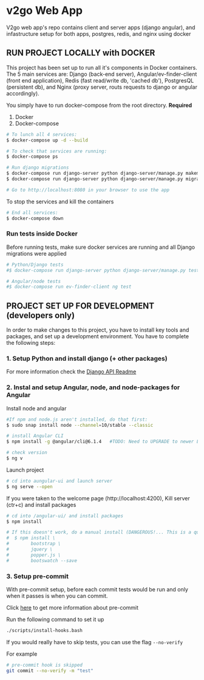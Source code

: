 # v2go Web App
V2go web app's repo contains client and server apps (django angular), and infastructure setup for both apps, postgres, redis, and nginx using docker 


## RUN PROJECT LOCALLY with DOCKER
This project has been set up to run all it's components in Docker containers. The 5 main services are: Django (back-end server), Angular/ev-finder-client (front end application), Redis (fast read/write db, 'cached db'), PostgresQL (persistent db), and Nginx (proxy server, routs requests to django or angular accordingly). 

You simply have to run docker-compose from the root directory. 
**Required**
1. Docker
2. Docker-compose
```bash
# To lunch all 4 services:
$ docker-compose up -d --build

# To check that services are running:
$ docker-compose ps 

# Run django migrations
$ docker-compose run django-server python django-server/manage.py makemigrations
$ docker-compose run django-server python django-server/manage.py migrate

# Go to http://localhost:8080 in your browser to use the app
```

To stop the services and kill the containers
```bash
# End all services:
$ docker-compose down
```

### Run tests inside Docker
Before running tests, make sure docker services are running and all Django migrations were applied
```bash
# Python/Django tests
#$ docker-compose run django-server python django-server/manage.py test <file-name>.tests

# Angular/node tests
#$ docker-compose run ev-finder-client ng test
```

## PROJECT SET UP FOR DEVELOPMENT (developers only)
In order to make changes to this project, you have to install key tools and packages, and set up a development environment. You have to complete the following steps:

### 1. Setup Python and install django (+ other packages)
For more information check the [Django API Readme](django-server/api_django/README_API.md)


### 2. Instal and setup Angular, node, and node-packages for Angular
Install node and angular
```bash
#If npm and node.js aren't installed, do that first:
$ sudo snap install node --channel=10/stable --classic

# install Angular CLI
$ npm install -g @angular/cli@6.1.4   #TODO: Need to UPGRADE to newer LTE 

# check version
$ ng v
```

Launch project
```bash 
# cd into aungular-ui and launch server
$ ng serve --open
```

If you were taken to the welcome page (http://localhost:4200), Kill server (ctr+c) and install packages
```bash
# cd into /angular-ui/ and install packages
$ npm install 

# If this doesn't work, do a manual install (DANGEROUS!... This is a quick fix, make the other work instead)
#  $ npm install \
#        bootstrap \
#        jquery \
#        popper.js \
#        bootswatch --save
```

### 3. Setup pre-commit
With pre-commit setup, before each commit tests would be run and only when it passes is when 
you can commit.

Click [here](https://rock-it.pl/automatic-code-quality-checks-with-git-hooks/) to get more information about pre-commit

Run the following command to set it up
```bash
./scripts/install-hooks.bash
```

If you would really have to skip tests, you can use the flag `--no-verify`

For example
```bash
# pre-commit hook is skipped
git commit --no-verify -m "test"
```